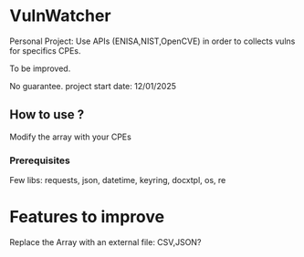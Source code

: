 # VulnWatcher
Personal Project: Use APIs (ENISA,NIST,OpenCVE) in order to collects vulns for specifics CPEs.

To be improved. 

No guarantee.
project start date: 12/01/2025

## How to use ?
Modify the array with your CPEs

### Prerequisites 
Few libs:
requests, json, datetime, keyring, docxtpl, os, re

# Features  to improve 
Replace the Array with an external file: CSV,JSON?
